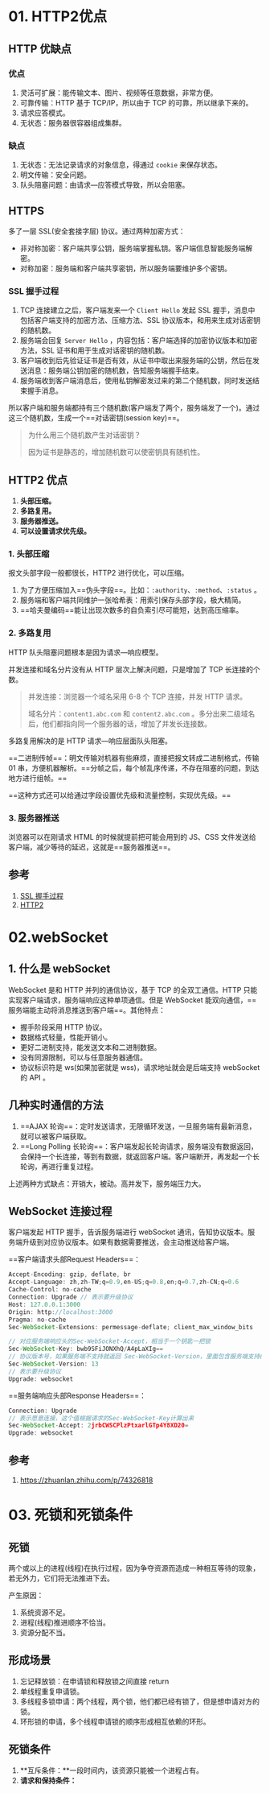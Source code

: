 # 01. HTTP2优点

## HTTP 优缺点

### 优点

1. 灵活可扩展：能传输文本、图片、视频等任意数据，非常方便。
2. 可靠传输：HTTP 基于 TCP/IP，所以由于 TCP 的可靠，所以继承下来的。
3. 请求应答模式。
4. 无状态：服务器很容器组成集群。

### 缺点

1. 无状态：无法记录请求的对象信息，得通过 `cookie` 来保存状态。
2. 明文传输：安全问题。
3. 队头阻塞问题：由请求—应答模式导致，所以会阻塞。



## HTTPS

多了一层 SSL(安全套接字层) 协议。通过两种加密方式：

- 非对称加密：客户端共享公钥，服务端掌握私钥。客户端信息智能服务端解密。
- 对称加密：服务端和客户端共享密钥，所以服务端要维护多个密钥。



### SSL 握手过程

1. TCP 连接建立之后，客户端发来一个 `Client Hello` 发起 SSL 握手，消息中包括客户端支持的加密方法、压缩方法、SSL 协议版本，和用来生成对话密钥的随机数。
2. 服务端会回复 `Server Hello` ，内容包括：客户端选择的加密协议版本和加密方法，SSL 证书和用于生成对话密钥的随机数。
3. 客户端收到后先验证证书是否有效，从证书中取出来服务端的公钥，然后在发送消息：服务端公钥加密的随机数，告知服务端握手结束。
4. 服务端收到客户端消息后，使用私钥解密发过来的第二个随机数，同时发送结束握手消息。

所以客户端和服务端都持有三个随机数(客户端发了两个，服务端发了一个)。通过这三个随机数，生成一个==对话密钥(session key)==。

> 为什么用三个随机数产生对话密钥？
>
> 因为证书是静态的，增加随机数可以使密钥具有随机性。





## HTTP2 优点

1. **头部压缩。**
2. **多路复用。**
3. **服务器推送。**
4. **可以设置请求优先级。**

### 1. 头部压缩

报文头部字段一般都很长，HTTP2 进行优化，可以压缩。

1. 为了方便压缩加入==伪头字段==。比如：`:authority`、`:method`、`:status` 。
2. 服务端和客户端共同维护一张哈希表：用索引保存头部字段，极大精简。
3. ==哈夫曼编码==能让出现次数多的自负索引尽可能短，达到高压缩率。

### 2. 多路复用

HTTP 队头阻塞问题根本是因为请求—响应模型。

并发连接和域名分片没有从 HTTP 层次上解决问题，只是增加了 TCP 长连接的个数。

> 并发连接：浏览器一个域名采用 6-8 个 TCP 连接，并发 HTTP 请求。
>
> 域名分片：`content1.abc.com` 和 `content2.abc.com` 。多分出来二级域名后，他们都指向同一个服务器的话，增加了并发长连接数。

多路复用解决的是 HTTP 请求—响应层面队头阻塞。

==二进制传帧==：明文传输对机器有些麻烦，直接把报文转成二进制格式，传输 01 串，方便机器解析。==分帧之后，每个帧乱序传递，不存在阻塞的问题，到达地方进行组帧。==

==这种方式还可以给通过字段设置优先级和流量控制，实现优先级。==

### 3. 服务器推送

浏览器可以在刚请求 HTML 的时候就提前把可能会用到的 JS、CSS 文件发送给客户端，减少等待的延迟，这就是==服务器推送==。

## 参考

1. [SSL 握手过程](https://www.jianshu.com/p/de69abce0710?utm_campaign)
2. [HTTP2](https://alvin.run/blogs/protocol/http2/push.html)





# 02.webSocket

## 1. 什么是 webSocket

WebSocket 是和 HTTP 并列的通信协议，基于 TCP 的全双工通信。HTTP 只能实现客户端请求，服务端响应这种单项通信。但是 WebSocket 能双向通信，==服务端能主动将消息推送到客户端==。其他特点：

- 握手阶段采用 HTTP 协议。
- 数据格式轻量，性能开销小。
- 更好二进制支持，能发送文本和二进制数据。
- 没有同源限制，可以与任意服务器通信。
- 协议标识符是 ws(如果加密就是 wss)，请求地址就会是后端支持 webSocket 的 API 。



## 几种实时通信的方法

1. ==AJAX 轮询==：定时发送请求，无限循环发送，一旦服务端有最新消息，就可以被客户端获取。
2. ==Long Polling 长轮询==：客户端发起长轮询请求，服务端没有数据返回，会保持一个长连接，等到有数据，就返回客户端。客户端断开，再发起一个长轮询，再进行重复过程。

上述两种方式缺点：开销大，被动。高并发下，服务端压力大。



## WebSocket 连接过程

客户端发起 HTTP 握手，告诉服务端进行 webSocket 通讯，告知协议版本。服务端升级到对应协议版本。如果有数据需要推送，会主动推送给客户端。

==客户端请求头部Request Headers==：

```js
Accept-Encoding: gzip, deflate, br
Accept-Language: zh,zh-TW;q=0.9,en-US;q=0.8,en;q=0.7,zh-CN;q=0.6
Cache-Control: no-cache
Connection: Upgrade // 表示要升级协议
Host: 127.0.0.1:3000
Origin: http://localhost:3000
Pragma: no-cache
Sec-WebSocket-Extensions: permessage-deflate; client_max_window_bits

// 对应服务端响应头的Sec-WebSocket-Accept，相当于一个钥匙一把锁
Sec-WebSocket-Key: bwb9SFiJONXhQ/A4pLaXIg== 
// 协议版本号，如果服务端不支持就返回 Sec-WebSocket-Version，里面包含服务端支持的版本号
Sec-WebSocket-Version: 13 
// 表示要升级协议
Upgrade: websocket 
```

==服务端响应头部Response Headers==：

```js
Connection: Upgrade
// 表示愿意连接，这个值根据请求的Sec-WebSocket-Key计算出来
Sec-WebSocket-Accept: 2jrbCWSCPlzPtxarlGTp4Y8XD20=
Upgrade: websocket
```

## 参考

1. https://zhuanlan.zhihu.com/p/74326818







# 03. 死锁和死锁条件

## 死锁

两个或以上的进程(线程)在执行过程，因为争夺资源而造成一种相互等待的现象，若无外力，它们将无法推进下去。

产生原因：

1. 系统资源不足。
2. 进程(线程)推进顺序不恰当。
3. 资源分配不当。



## 形成场景

1. 忘记释放锁：在申请锁和释放锁之间直接 return
2. 单线程重复申请锁。
3. 多线程多锁申请：两个线程，两个锁，他们都已经有锁了，但是想申请对方的锁。
4. 环形锁的申请，多个线程申请锁的顺序形成相互依赖的环形。



## 死锁条件

1. **互斥条件：**一段时间内，该资源只能被一个进程占有。
2. **请求和保持条件：**

















